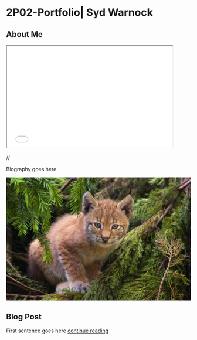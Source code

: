 # 2P02-Portfolio| Syd Warnock

## About Me

<iframe style='width: 452px; height: 278px;' src='//voyant-tools.org/tool/Cirrus/?corpus=d85d79d00bc9f47d2d938ab077892b0c'></iframe>

//

Biography goes here

![](images/Lynx_kitten.jpg)

## Blog Post

First sentence goes here [continue reading](blog)
